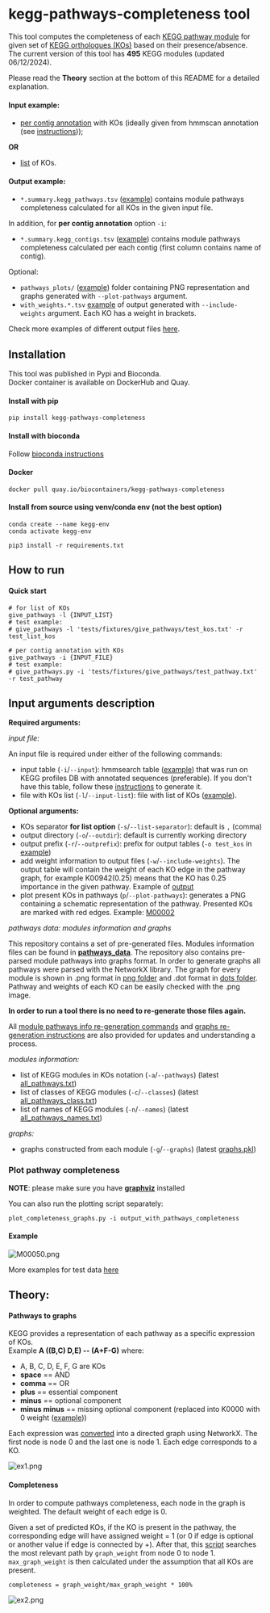 # kegg-pathways-completeness tool

This tool computes the completeness of each [KEGG pathway module](https://www.genome.jp/kegg/module.html) for given set of [KEGG orthologues (KOs)](https://www.genome.jp/kegg/ko.html) based on their presence/absence. The current version of this tool has **495** KEGG modules (updated 06/12/2024). 

Please read the **Theory** section at the bottom of this README for a detailed explanation. 

#### Input example:
- [per contig annotation](example/example_hmmscan_annotation.txt) with KOs (ideally given from hmmscan annotation (see [instructions](src/README.md)));  

**OR** 

- [list](example/example_list_kos.txt) of KOs.

#### Output example:

- `*.summary.kegg_pathways.tsv` ([example](example/example_hmmscan.summary.kegg_pathways.tsv)) contains module pathways completeness calculated for all KOs in the given input file.

In addition, for **per contig annotation** option `-i`:
- `*.summary.kegg_contigs.tsv` ([example](example/example_hmmscan.summary.kegg_contigs.tsv)) contains module pathways completeness calculated per each contig (first column contains name of contig).

Optional:
- `pathways_plots/` ([example](example/pathways_plots)) folder containing PNG representation and graphs generated with `--plot-pathways` argument. 
- `with_weights.*.tsv` [example](example/with_weights.summary.kegg.summary.kegg_contigs.tsv) of output generated with `--include-weights` argument. Each KO has a weight in brackets.

Check more examples of different output files [here](tests/fixtures/give_pathways/output).

## Installation
This tool was published in Pypi and Bioconda. \
Docker container is available on DockerHub and Quay.

#### Install with pip
```commandline
pip install kegg-pathways-completeness
```

#### Install with bioconda
Follow [bioconda instructions](https://bioconda.github.io/recipes/kegg-pathways-completeness/README.html#package-package%20&#x27;kegg-pathways-completeness&#x27;)

#### Docker 
```
docker pull quay.io/biocontainers/kegg-pathways-completeness
```

#### Install from source using venv/conda env (not the best option)
```commandline
conda create --name kegg-env
conda activate kegg-env

pip3 install -r requirements.txt
```


## How to run

#### Quick start
```
# for list of KOs
give_pathways -l {INPUT_LIST}
# test example:
# give_pathways -l 'tests/fixtures/give_pathways/test_kos.txt' -r test_list_kos

# per contig annotation with KOs
give_pathways -i {INPUT_FILE}
# test example:
# give_pathways.py -i 'tests/fixtures/give_pathways/test_pathway.txt' -r test_pathway
```

## Input arguments description

**Required arguments:** 

_input file:_

An input file is required under either of the following commands:
- input table (`-i`/`--input`): hmmsearch table ([example](tests/fixtures/give_pathways/test_pathway.txt)) that was run on KEGG profiles DB with annotated sequences (preferable). If you don't have this table, follow these [instructions](src/README.md) to generate it.
- file with KOs list (`-l`/`--input-list`): file with list of KOs ([example](tests/fixtures/give_pathways/test_kos.txt)).

**Optional arguments:**

- KOs separator **for list option** (`-s`/`--list-separator`): default is `,` (comma)
- output directory (`-o`/`--outdir`): default is currently working directory
- output prefix (`-r`/`--outprefix`): prefix for output tables (`-o test_kos` in [example](tests/fixtures/give_pathways/output/test_kos.summary.kegg_contigs.tsv))
- add weight information to output files (`-w`/`--include-weights`). The output table will contain the weight of each KO edge in the pathway graph, for example K00942(0.25) means that the KO has 0.25 importance in the given pathway. Example of [output](tests/fixtures/give_pathways/output/test_weights.summary.kegg_pathways.tsv)
- plot present KOs in pathways (`p`/`--plot-pathways`): generates a PNG containing a schematic representation of the pathway. Presented KOs are marked with red edges. Example: [M00002](tests/fixtures/give_pathways/output/pathways_plots/M00002.png)


_pathways data: modules information and graphs_ 

This repository contains a set of pre-generated files. Modules information files can be found in **[pathways_data](kegg_pathways_completeness/pathways_data)**. 
The repository also contains pre-parsed module pathways into graphs format. In order to generate graphs all pathways were parsed with the NetworkX library. The graph for every module is shown in .png format in [png folder](kegg_pathways_completeness/graphs/png) and .dot format in [dots folder](kegg_pathways_completeness/graphs/dots). Pathway and weights of each KO can be easily checked with the .png image.

**In order to run a tool there is no need to re-generate those files again.** 

All [module pathways info re-generation commands](kegg_pathways_completeness/pathways_data/README.md) and [graphs re-generation instructions](kegg_pathways_completeness/graphs/README.md) are also provided for updates and understanding a process.

_modules information:_

- list of KEGG modules in KOs notation (`-a`/`--pathways`) (latest [all_pathways.txt](kegg_pathways_completeness%2Fpathways_data%2Fall_pathways.txt))
- list of classes of KEGG modules (`-c`/`--classes`) (latest [all_pathways_class.txt](kegg_pathways_completeness%2Fpathways_data%2Fall_pathways_class.txt))
- list of names of KEGG modules (`-n`/`--names`) (latest [all_pathways_names.txt](kegg_pathways_completeness%2Fpathways_data%2Fall_pathways_names.txt))

_graphs:_

- graphs constructed from each module (`-g`/`--graphs`) (latest [graphs.pkl](kegg_pathways_completeness%2Fgraphs%2Fgraphs.pkl))


### Plot pathway completeness

**NOTE**: please make sure you have [**graphviz**](https://graphviz.org/) installed

You can also run the plotting script separately:
```commandline
plot_completeness_graphs.py -i output_with_pathways_completeness
```

#### Example

![M00050.png](tests/fixtures/give_pathways/output/pathways_plots/M00050.png)

More examples for test data [here](tests/fixtures/give_pathways/output/pathways_plots)


## Theory: 
#### Pathways to graphs 
KEGG provides a representation of each pathway as a specific expression of KOs. \
Example **A ((B,C) D,E) -- (A+F-G)** where:
- A, B, C, D, E, F, G are KOs
- **space** == AND
- **comma** == OR
- **plus** == essential component
- **minus** == optional component
- **minus minus** == missing optional component (replaced into K0000 with 0 weight ([example](kegg_pathways_completeness/graphs/png/M00014.png)))

Each expression was [converted](kegg_pathways_completeness/bin/make_graphs/make_graphs.py) into a directed graph using NetworkX. The first node is node 0 and the last one is node 1. Each edge corresponds to a KO. 

![ex1.png](src/img/ex1.png)

#### Completeness
In order to compute pathways completeness, each node in the graph is weighted. The default weight of each edge is 0.

Given a set of predicted KOs, if the KO is present in the pathway, the corresponding edge will have assigned weight = 1 (or 0 if edge is optional or another value if edge is connected by +). After that, this [script](kegg_pathways_completeness/bin/give_pathways.py) searches the most relevant path by `graph_weight` from node 0 to node 1. `max_graph_weight` is then calculated under the assumption that all KOs are present.

``
completeness = graph_weight/max_graph_weight * 100%
``

![ex2.png](src/img/ex2.png)
